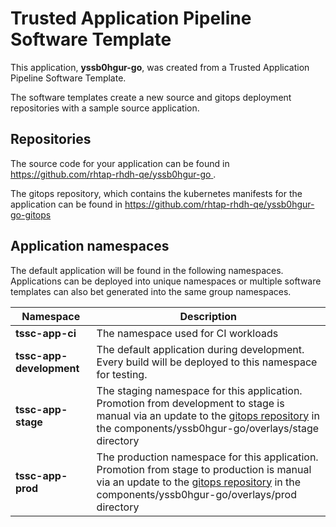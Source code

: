 # Trusted Application Pipeline Software Template

This application, **yssb0hgur-go**, was created from a Trusted Application Pipeline Software Template.

The software templates create a new source and gitops deployment repositories with a sample source application. 

## Repositories

The source code for your application can be found in [https://github.com/rhtap-rhdh-qe/yssb0hgur-go ](https://github.com/rhtap-rhdh-qe/yssb0hgur-go ).
 
The gitops repository, which contains the kubernetes manifests for the application can be found in 
[https://github.com/rhtap-rhdh-qe/yssb0hgur-go-gitops ](https://github.com/rhtap-rhdh-qe/yssb0hgur-go-gitops ) 

## Application namespaces 

The default application will be found in the following namespaces. Applications can be deployed into unique namespaces or multiple software templates can also bet generated into the same group namespaces.  

|  Namespace   |  Description   |  
| -------- | -------- |
| **tssc-app-ci** | The namespace used for CI workloads |
| **tssc-app-development** | The default application during development. Every build will be deployed to this namespace for testing. |
| **tssc-app-stage** | The staging namespace for this application. Promotion from development to stage is manual via an update to the [gitops repository](https://github.com/rhtap-rhdh-qe/yssb0hgur-go-gitops ) in the components/yssb0hgur-go/overlays/stage directory |
| **tssc-app-prod** | The production namespace for this application. Promotion from stage to production is manual via an update to the [gitops repository](https://github.com/rhtap-rhdh-qe/yssb0hgur-go-gitops ) in the components/yssb0hgur-go/overlays/prod directory |